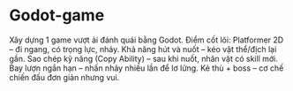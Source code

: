 # Godot-game
Xây dựng 1 game vượt ải đánh quái bằng Godot.
Điểm cốt lõi:
Platformer 2D – đi ngang, có trọng lực, nhảy. 
Khả năng hút và nuốt – kéo vật thể/địch lại gần. 
Sao chép kỹ năng (Copy Ability) – sau khi nuốt, nhân vật có skill mới.
Bay lượn ngắn hạn – nhấn nhảy nhiều lần để lơ lửng. 
Kẻ thù + boss – cơ chế chiến đấu đơn giản nhưng vui.
